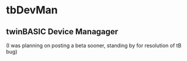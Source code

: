 # tbDevMan

## twinBASIC Device Managager

(I was planning on posting a beta sooner, standing by for resolution of tB bug)

